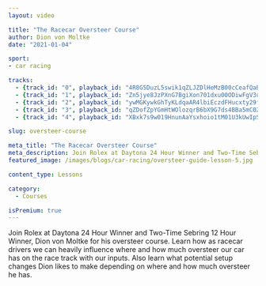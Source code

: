 ```yaml
---
layout: video

title: "The Racecar Oversteer Course"
author: Dion von Moltke
date: "2021-01-04"

sport:
- car racing

tracks:
  - {track_id: "0", playback_id: "4R8G5DuzL5swik1qZLJZDlHeMzB00cCeafQaBwHiquJ00", lesson_name: "Introduction To The Oversteer Course", lesson_desc: "Join Rolex at Daytona 24 Hour Winner and Two-Time Sebring 12 Hour Winner, Dion von Moltke for his oversteer course. Learn how as racecar drivers we can heavily influence where and how much oversteer our car has on the race track with our inputs. Also learn what potential setup changes Dion likes to make depending on where and how much oversteer he has."}
  - {track_id: "1", playback_id: "Zn5jye8JzPXnG7BgiXon701dxu00ODiwFgV3uZDlg00zQE", lesson_name: "We Steer With Our Feet", lesson_desc: "In lesson 1 of the oversteer course with Dion von Moltke, he breaks down how as racecar drivers we really steer with our feet. How we affect weight transfer can drastically change how much oversteer we have. Step one of understanding how to decrease or increase oversteer on the race track is understanding how our inputs as racecar drivers affect oversteer."}
  - {track_id: "2", playback_id: "ywMGKywkGhTyKLdqaAR4lbiEczdFHucxty29f8rITUU", lesson_name: "Slow Hands", lesson_desc: "In lesson 2 of the oversteer course with Dion von Moltke, he breaks down why racecar drivers need to have slow and smooth hands on the race track. Now we know how our feet affect the weight transfer of the racecar, but how do our hands affect it is just as important."}
  - {track_id: "3", playback_id: "qZDofZpYGmHtWOlozqrB6bX9G7ds4BBa5mC02pi73AM4", lesson_name: "Timing Our Corrections", lesson_desc: "In lesson 3 of the oversteer course with Dion von Moltke, he breaks down how to time our corrections to have the car control necessary to dance at the limit of grip in our racecar on any race track. The timing and speed of corrections is critical to increasing our car control."}
  - {track_id: "4", playback_id: "XBxk7s9w019HnunAaYsxhoio1tM01U3kUwIpS7pErLjYU", lesson_name: "Adapting Our Driving & Setup", lesson_desc: "In lesson 4 of the oversteer course with Dion von Moltke, he breaks down how as racecar drivers we can put together the previous lessons to adapt our driving to any situation to get the most out of our racecar. Dion also discusses what setup changes he considers once he has exhausted all possible driving changes to adapt around the oversteer."}

slug: oversteer-course

meta_title: "The Racecar Oversteer Course"
meta_description: Join Rolex at Daytona 24 Hour Winner and Two-Time Sebring 12 Hour Winner, Dion von Moltke for his oversteer course. Learn how as racecar drivers we can heavily influence where and how much oversteer our car has on the race track with our inputs. Also learn what potential setup changes Dion likes to make depending on where and how much oversteer he has.
featured_image: /images/blogs/car-racing/oversteer-guide-lesson-5.jpg

content_type: Lessons

category:
  - Courses

isPremium: true
---
```


Join Rolex at Daytona 24 Hour Winner and Two-Time Sebring 12 Hour Winner, Dion von Moltke for his oversteer course. Learn how as racecar drivers we can heavily influence where and how much oversteer our car has on the race track with our inputs. Also learn what potential setup changes Dion likes to make depending on where and how much oversteer he has.

